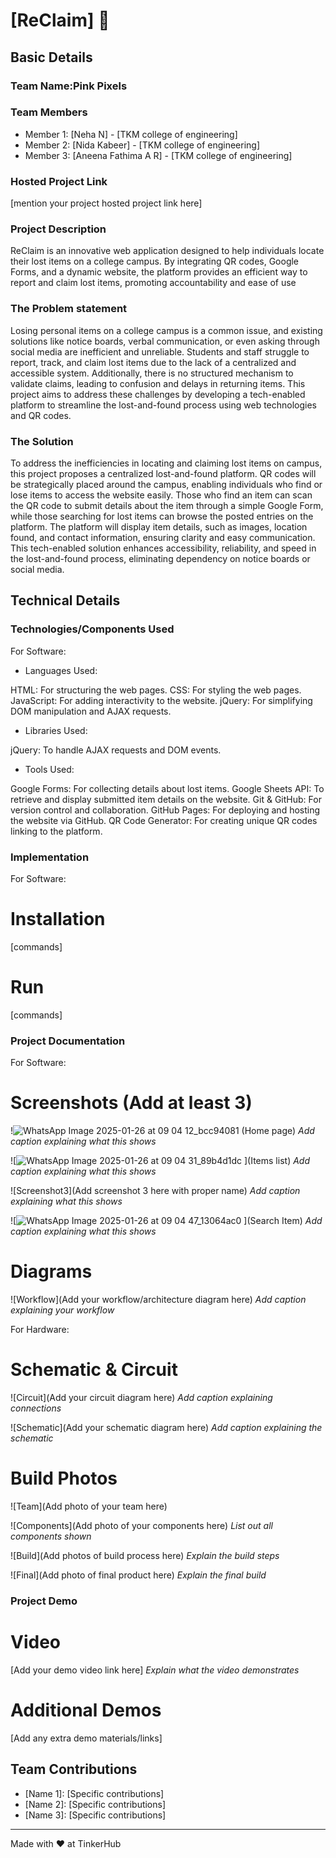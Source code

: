 # [ReClaim] 🎯


## Basic Details
### Team Name:Pink Pixels


### Team Members
- Member 1: [Neha N] - [TKM college of engineering]
- Member 2: [Nida Kabeer] - [TKM college of engineering]
- Member 3: [Aneena Fathima A R] - [TKM college of engineering]

### Hosted Project Link
[mention your project hosted project link here]

### Project Description
ReClaim is an innovative web application designed to help individuals locate their lost items on a college campus. By integrating QR codes, Google Forms, and a dynamic website, the platform provides an efficient way to report and claim lost items, promoting accountability and ease of use

### The Problem statement
Losing personal items on a college campus is a common issue, and existing solutions like notice boards, verbal communication, or even asking through social media are inefficient and unreliable. Students and staff struggle to report, track, and claim lost items due to the lack of a centralized and accessible system. Additionally, there is no structured mechanism to validate claims, leading to confusion and delays in returning items. This project aims to address these challenges by developing a tech-enabled platform to streamline the lost-and-found process using web technologies and QR codes.

### The Solution
To address the inefficiencies in locating and claiming lost items on campus, this project proposes a centralized lost-and-found platform. QR codes will be strategically placed around the campus, enabling individuals who find or lose items to access the website easily. Those who find an item can scan the QR code to submit details about the item through a simple Google Form, while those searching for lost items can browse the posted entries on the platform. The platform will display item details, such as images, location found, and contact information, ensuring clarity and easy communication. This tech-enabled solution enhances accessibility, reliability, and speed in the lost-and-found process, eliminating dependency on notice boards or social media.

## Technical Details
### Technologies/Components Used
For Software:
- Languages Used:

HTML: For structuring the web pages.
CSS: For styling the web pages.
JavaScript: For adding interactivity to the website.
jQuery: For simplifying DOM manipulation and AJAX requests.


- Libraries Used:

jQuery: To handle AJAX requests and DOM events.

- Tools Used:
  
Google Forms: For collecting details about lost items.
Google Sheets API: To retrieve and display submitted item details on the website.
Git & GitHub: For version control and collaboration.
GitHub Pages: For deploying and hosting the website via GitHub.
QR Code Generator: For creating unique QR codes linking to the platform.



### Implementation
For Software:
# Installation
[commands]

# Run
[commands]

### Project Documentation
For Software:

# Screenshots (Add at least 3)
!![WhatsApp Image 2025-01-26 at 09 04 12_bcc94081](https://github.com/user-attachments/assets/85f2db0a-5669-4681-ba30-6412682079b3)
(Home page)
*Add caption explaining what this shows*

![![WhatsApp Image 2025-01-26 at 09 04 31_89b4d1dc](https://github.com/user-attachments/assets/78e24197-49f5-423f-a164-f7e2f66c66fa)
](Items list)
*Add caption explaining what this shows*

![Screenshot3](Add screenshot 3 here with proper name)
*Add caption explaining what this shows*

![![WhatsApp Image 2025-01-26 at 09 04 47_13064ac0](https://github.com/user-attachments/assets/3d8a4dcc-6554-4cf3-b466-7f320bc004b6)
](Search Item)
*Add caption explaining what this shows*


# Diagrams
![Workflow](Add your workflow/architecture diagram here)
*Add caption explaining your workflow*

For Hardware:

# Schematic & Circuit
![Circuit](Add your circuit diagram here)
*Add caption explaining connections*

![Schematic](Add your schematic diagram here)
*Add caption explaining the schematic*

# Build Photos
![Team](Add photo of your team here)


![Components](Add photo of your components here)
*List out all components shown*

![Build](Add photos of build process here)
*Explain the build steps*

![Final](Add photo of final product here)
*Explain the final build*

### Project Demo
# Video
[Add your demo video link here]
*Explain what the video demonstrates*

# Additional Demos
[Add any extra demo materials/links]

## Team Contributions
- [Name 1]: [Specific contributions]
- [Name 2]: [Specific contributions]
- [Name 3]: [Specific contributions]

---
Made with ❤️ at TinkerHub
